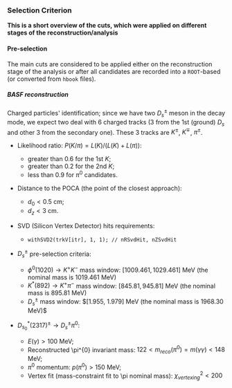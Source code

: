 ### Selection Criterion
**This is a short overview of the cuts, which were applied on different stages of the reconstruction/analysis**

#### Pre-selection
The main cuts are considered to be applied either on the reconstruction stage of the analysis or after all candidates are recorded into a ```ROOT```-based (or converted from ```hbook``` files).

##### BASF reconstruction

Charged particles' identification;
since we have two $D_{s}^{\pm}$ meson in the decay mode, we expect two deal with 6 charged tracks (3 from the 1st (ground) $D_{s}$ and other 3 from the secondary one). These 3 tracks are $K^{\pm}$, $K^{\mp}$, $\pi^{\pm}$.

- Likelihood ratio: $P(K/\pi) = L(K)/(L(K) + L(\pi))$:
  - greater than $0.6$ for the 1st $K$;
  - greater than $0.2$ for the 2nd $K$;
  - less than $0.9$ for $\pi^{0}$ candidates.

- Distance to the POCA (the point of the closest approach):
  - $d_{0} < 0.5$ cm;
  - $d_{z} < 3$ cm.
- SVD (Silicon Vertex Detector) hits requirements:
  - ```withSVD2(trkV[itr], 1, 1); // nRSvdHit, nZSvdHit```
- $D_{s}^{\pm}$ pre-selection criteria:
  - $\phi^{0}(1020) \rightarrow K^{+}K^{-}$ mass window: $[1009.461 ,1029.461]$ MeV (the nominal mass is $1019.461$ MeV)
  - $K^{*}(892) \rightarrow K^{+}\pi^{-}$ mass window: $[845.81, 945.81]$ MeV (the nominal mass is $895.81$ MeV)
  - $D_{s}^{\pm}$ mass window: $[1.955, 1.979] MeV (the nominal mass is $1968.30$ MeV)$
- $D_{s_{0}}^{*}(2317)^{\pm} \rightarrow D_{s}^{\pm} \pi^{0}$:
  - $E(\gamma) > 100$ MeV;
  - Reconstructed \pi^{0} invariant mass: $122 < m_{reco}(\pi^{0}) = m(\gamma\gamma) < 148$ MeV;
  - $\pi^{0}$ momentum: $p(\pi^{0}) > 150$ MeV;
  - Vertex fit (mass-constraint fit to \pi nominal mass): $\chi^{2}_{vertexing} < 200$


